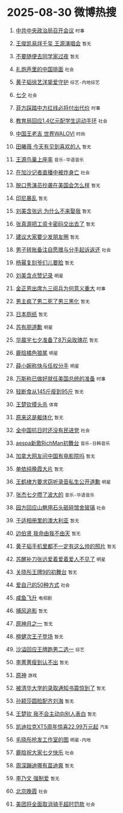 # 2025-08-30 微博热搜 
1. [中共中央政治局召开会议](https://m.weibo.cn/search?containerid=100103type%3D1%26t%3D10%26q%3D%23%E4%B8%AD%E5%85%B1%E4%B8%AD%E5%A4%AE%E6%94%BF%E6%B2%BB%E5%B1%80%E5%8F%AC%E5%BC%80%E4%BC%9A%E8%AE%AE%23&stream_entry_id=51&isnewpage=1&extparam=seat%3D1%26cate%3D10103%26dgr%3D0%26filter_type%3Drealtimehot%26stream_entry_id%3D51%26c_type%3D51%26pos%3D0%26q%3D%2523%25E4%25B8%25AD%25E5%2585%25B1%25E4%25B8%25AD%25E5%25A4%25AE%25E6%2594%25BF%25E6%25B2%25BB%25E5%25B1%2580%25E5%258F%25AC%25E5%25BC%2580%25E4%25BC%259A%25E8%25AE%25AE%2523%26display_time%3D1756487147%26pre_seqid%3D175648714713604097318143) `时事` 

2. [王俊凯易烊千玺 王源演唱会](https://m.weibo.cn/search?containerid=100103type%3D1%26t%3D10%26q%3D%E7%8E%8B%E4%BF%8A%E5%87%AF%E6%98%93%E7%83%8A%E5%8D%83%E7%8E%BA+%E7%8E%8B%E6%BA%90%E6%BC%94%E5%94%B1%E4%BC%9A&stream_entry_id=31&isnewpage=1&extparam=seat%3D1%26lcate%3D5001%26filter_type%3Drealtimehot%26c_type%3D31%26realpos%3D1%26flag%3D2%26dgr%3D0%26cate%3D5001%26stream_entry_id%3D31%26pos%3D0%26q%3D%25E7%258E%258B%25E4%25BF%258A%25E5%2587%25AF%25E6%2598%2593%25E7%2583%258A%25E5%258D%2583%25E7%258E%25BA%2520%25E7%258E%258B%25E6%25BA%2590%25E6%25BC%2594%25E5%2594%25B1%25E4%25BC%259A%26band_rank%3D1%26display_time%3D1756487147%26pre_seqid%3D175648714713604097318143) `暂无` 

3. [不要随便去同学家过夜](https://m.weibo.cn/search?containerid=100103type%3D1%26t%3D10%26q%3D%23%E4%B8%8D%E8%A6%81%E9%9A%8F%E4%BE%BF%E5%8E%BB%E5%90%8C%E5%AD%A6%E5%AE%B6%E8%BF%87%E5%A4%9C%23&stream_entry_id=31&isnewpage=1&extparam=seat%3D1%26lcate%3D5001%26filter_type%3Drealtimehot%26c_type%3D31%26realpos%3D2%26flag%3D2%26dgr%3D0%26cate%3D5001%26stream_entry_id%3D31%26pos%3D1%26q%3D%2523%25E4%25B8%258D%25E8%25A6%2581%25E9%259A%258F%25E4%25BE%25BF%25E5%258E%25BB%25E5%2590%258C%25E5%25AD%25A6%25E5%25AE%25B6%25E8%25BF%2587%25E5%25A4%259C%2523%26band_rank%3D2%26display_time%3D1756487147%26pre_seqid%3D175648714713604097318143) `暂无` 

4. [礼炮声里的中国排面](https://m.weibo.cn/search?containerid=100103type%3D1%26t%3D10%26q%3D%23%E7%A4%BC%E7%82%AE%E5%A3%B0%E9%87%8C%E7%9A%84%E4%B8%AD%E5%9B%BD%E6%8E%92%E9%9D%A2%23&stream_entry_id=31&isnewpage=1&extparam=seat%3D1%26lcate%3D5001%26filter_type%3Drealtimehot%26c_type%3D31%26realpos%3D3%26flag%3D0%26dgr%3D0%26cate%3D5001%26stream_entry_id%3D31%26pos%3D2%26q%3D%2523%25E7%25A4%25BC%25E7%2582%25AE%25E5%25A3%25B0%25E9%2587%258C%25E7%259A%2584%25E4%25B8%25AD%25E5%259B%25BD%25E6%258E%2592%25E9%259D%25A2%2523%26band_rank%3D3%26display_time%3D1756487147%26pre_seqid%3D175648714713604097318143) `社会` 

5. [黄子韬徐艺洋挚爱守护](https://m.weibo.cn/search?containerid=100103type%3D1%26t%3D10%26q%3D%23%E9%BB%84%E5%AD%90%E9%9F%AC%E5%BE%90%E8%89%BA%E6%B4%8B%E6%8C%9A%E7%88%B1%E5%AE%88%E6%8A%A4%23&stream_entry_id=31&isnewpage=1&extparam=seat%3D1%26lcate%3D5001%26filter_type%3Drealtimehot%26c_type%3D31%26topic_ad%3D1%26q%3D%2523%25E9%25BB%2584%25E5%25AD%2590%25E9%259F%25AC%25E5%25BE%2590%25E8%2589%25BA%25E6%25B4%258B%25E6%258C%259A%25E7%2588%25B1%25E5%25AE%2588%25E6%258A%25A4%2523%26cate%3D5001%26adid%3D299196%26dgr%3D0%26stream_entry_id%3D31%26pos%3D3%26is_ad_pos%3D1%26band_rank%3D4%26display_time%3D1756487147%26pre_seqid%3D175648714713604097318143) `综艺-内地综艺` 

6. [七夕](https://m.weibo.cn/search?containerid=100103type%3D1%26t%3D10%26q%3D%E4%B8%83%E5%A4%95&stream_entry_id=31&isnewpage=1&extparam=seat%3D1%26lcate%3D5001%26filter_type%3Drealtimehot%26c_type%3D31%26realpos%3D4%26flag%3D16%26dgr%3D0%26cate%3D5001%26stream_entry_id%3D31%26pos%3D4%26q%3D%25E4%25B8%2583%25E5%25A4%2595%26band_rank%3D4%26display_time%3D1756487147%26pre_seqid%3D175648714713604097318143) `社会` 

7. [菲方踩踏中方红线必将付出代价](https://m.weibo.cn/search?containerid=100103type%3D1%26t%3D10%26q%3D%23%E8%8F%B2%E6%96%B9%E8%B8%A9%E8%B8%8F%E4%B8%AD%E6%96%B9%E7%BA%A2%E7%BA%BF%E5%BF%85%E5%B0%86%E4%BB%98%E5%87%BA%E4%BB%A3%E4%BB%B7%23&stream_entry_id=31&isnewpage=1&extparam=seat%3D1%26lcate%3D5001%26filter_type%3Drealtimehot%26c_type%3D31%26realpos%3D5%26flag%3D1%26dgr%3D0%26cate%3D5001%26stream_entry_id%3D31%26pos%3D5%26q%3D%2523%25E8%258F%25B2%25E6%2596%25B9%25E8%25B8%25A9%25E8%25B8%258F%25E4%25B8%25AD%25E6%2596%25B9%25E7%25BA%25A2%25E7%25BA%25BF%25E5%25BF%2585%25E5%25B0%2586%25E4%25BB%2598%25E5%2587%25BA%25E4%25BB%25A3%25E4%25BB%25B7%2523%26band_rank%3D5%26display_time%3D1756487147%26pre_seqid%3D175648714713604097318143) `时事` 

8. [教育局回应1.4亿元配学生运动手环](https://m.weibo.cn/search?containerid=100103type%3D1%26t%3D10%26q%3D%23%E6%95%99%E8%82%B2%E5%B1%80%E5%9B%9E%E5%BA%941.4%E4%BA%BF%E5%85%83%E9%85%8D%E5%AD%A6%E7%94%9F%E8%BF%90%E5%8A%A8%E6%89%8B%E7%8E%AF%23&stream_entry_id=31&isnewpage=1&extparam=seat%3D1%26lcate%3D5001%26filter_type%3Drealtimehot%26c_type%3D31%26realpos%3D6%26flag%3D0%26dgr%3D0%26cate%3D5001%26stream_entry_id%3D31%26pos%3D6%26q%3D%2523%25E6%2595%2599%25E8%2582%25B2%25E5%25B1%2580%25E5%259B%259E%25E5%25BA%25941.4%25E4%25BA%25BF%25E5%2585%2583%25E9%2585%258D%25E5%25AD%25A6%25E7%2594%259F%25E8%25BF%2590%25E5%258A%25A8%25E6%2589%258B%25E7%258E%25AF%2523%26band_rank%3D6%26display_time%3D1756487147%26pre_seqid%3D175648714713604097318143) `社会` 

9. [中国王老吉 世界WALOVI](https://m.weibo.cn/search?containerid=100103type%3D1%26t%3D10%26q%3D%23%E4%B8%AD%E5%9B%BD%E7%8E%8B%E8%80%81%E5%90%89+%E4%B8%96%E7%95%8CWALOVI%23&stream_entry_id=31&isnewpage=1&extparam=seat%3D1%26lcate%3D5001%26filter_type%3Drealtimehot%26c_type%3D31%26topic_ad%3D1%26q%3D%2523%25E4%25B8%25AD%25E5%259B%25BD%25E7%258E%258B%25E8%2580%2581%25E5%2590%2589%2520%25E4%25B8%2596%25E7%2595%258CWALOVI%2523%26cate%3D5001%26adid%3D299201%26dgr%3D0%26stream_entry_id%3D31%26pos%3D7%26is_ad_pos%3D1%26band_rank%3D7%26display_time%3D1756487147%26pre_seqid%3D175648714713604097318143) `时尚` 

10. [田曦薇 今天有见到喜欢的人](https://m.weibo.cn/search?containerid=100103type%3D1%26t%3D10%26q%3D%E7%94%B0%E6%9B%A6%E8%96%87+%E4%BB%8A%E5%A4%A9%E6%9C%89%E8%A7%81%E5%88%B0%E5%96%9C%E6%AC%A2%E7%9A%84%E4%BA%BA&stream_entry_id=31&isnewpage=1&extparam=seat%3D1%26lcate%3D5001%26filter_type%3Drealtimehot%26c_type%3D31%26realpos%3D7%26flag%3D0%26dgr%3D0%26cate%3D5001%26stream_entry_id%3D31%26pos%3D8%26q%3D%25E7%2594%25B0%25E6%259B%25A6%25E8%2596%2587%2520%25E4%25BB%258A%25E5%25A4%25A9%25E6%259C%2589%25E8%25A7%2581%25E5%2588%25B0%25E5%2596%259C%25E6%25AC%25A2%25E7%259A%2584%25E4%25BA%25BA%26band_rank%3D7%26display_time%3D1756487147%26pre_seqid%3D175648714713604097318143) `暂无` 

11. [王源鸟巢上座率](https://m.weibo.cn/search?containerid=100103type%3D1%26t%3D10%26q%3D%23%E7%8E%8B%E6%BA%90%E9%B8%9F%E5%B7%A2%E4%B8%8A%E5%BA%A7%E7%8E%87%23&stream_entry_id=31&isnewpage=1&extparam=seat%3D1%26lcate%3D5001%26filter_type%3Drealtimehot%26c_type%3D31%26realpos%3D8%26flag%3D0%26dgr%3D0%26cate%3D5001%26stream_entry_id%3D31%26pos%3D9%26q%3D%2523%25E7%258E%258B%25E6%25BA%2590%25E9%25B8%259F%25E5%25B7%25A2%25E4%25B8%258A%25E5%25BA%25A7%25E7%258E%2587%2523%26band_rank%3D8%26display_time%3D1756487147%26pre_seqid%3D175648714713604097318143) `音乐-华语音乐` 

12. [在加沙记者直播中被炸身亡](https://m.weibo.cn/search?containerid=100103type%3D1%26t%3D10%26q%3D%23%E5%9C%A8%E5%8A%A0%E6%B2%99%E8%AE%B0%E8%80%85%E7%9B%B4%E6%92%AD%E4%B8%AD%E8%A2%AB%E7%82%B8%E8%BA%AB%E4%BA%A1%23&stream_entry_id=31&isnewpage=1&extparam=seat%3D1%26lcate%3D5001%26filter_type%3Drealtimehot%26c_type%3D31%26realpos%3D9%26flag%3D0%26dgr%3D0%26cate%3D5001%26stream_entry_id%3D31%26pos%3D10%26q%3D%2523%25E5%259C%25A8%25E5%258A%25A0%25E6%25B2%2599%25E8%25AE%25B0%25E8%2580%2585%25E7%259B%25B4%25E6%2592%25AD%25E4%25B8%25AD%25E8%25A2%25AB%25E7%2582%25B8%25E8%25BA%25AB%25E4%25BA%25A1%2523%26band_rank%3D9%26display_time%3D1756487147%26pre_seqid%3D175648714713604097318143) `社会` 

13. [脱口秀演员抄袭在美国会怎么样](https://m.weibo.cn/search?containerid=100103type%3D1%26t%3D10%26q%3D%E8%84%B1%E5%8F%A3%E7%A7%80%E6%BC%94%E5%91%98%E6%8A%84%E8%A2%AD%E5%9C%A8%E7%BE%8E%E5%9B%BD%E4%BC%9A%E6%80%8E%E4%B9%88%E6%A0%B7&stream_entry_id=31&isnewpage=1&extparam=seat%3D1%26lcate%3D5001%26filter_type%3Drealtimehot%26c_type%3D31%26realpos%3D10%26flag%3D0%26dgr%3D0%26cate%3D5001%26stream_entry_id%3D31%26pos%3D11%26q%3D%25E8%2584%25B1%25E5%258F%25A3%25E7%25A7%2580%25E6%25BC%2594%25E5%2591%2598%25E6%258A%2584%25E8%25A2%25AD%25E5%259C%25A8%25E7%25BE%258E%25E5%259B%25BD%25E4%25BC%259A%25E6%2580%258E%25E4%25B9%2588%25E6%25A0%25B7%26band_rank%3D10%26display_time%3D1756487147%26pre_seqid%3D175648714713604097318143) `暂无` 

14. [印尼暴乱](https://m.weibo.cn/search?containerid=100103type%3D1%26t%3D10%26q%3D%E5%8D%B0%E5%B0%BC%E6%9A%B4%E4%B9%B1&stream_entry_id=31&isnewpage=1&extparam=seat%3D1%26lcate%3D5001%26filter_type%3Drealtimehot%26c_type%3D31%26realpos%3D11%26flag%3D1%26dgr%3D0%26cate%3D5001%26stream_entry_id%3D31%26pos%3D12%26q%3D%25E5%258D%25B0%25E5%25B0%25BC%25E6%259A%25B4%25E4%25B9%25B1%26band_rank%3D11%26display_time%3D1756487147%26pre_seqid%3D175648714713604097318143) `暂无` 

15. [刘美含张远 为什么不来娶我](https://m.weibo.cn/search?containerid=100103type%3D1%26t%3D10%26q%3D%E5%88%98%E7%BE%8E%E5%90%AB%E5%BC%A0%E8%BF%9C+%E4%B8%BA%E4%BB%80%E4%B9%88%E4%B8%8D%E6%9D%A5%E5%A8%B6%E6%88%91&stream_entry_id=31&isnewpage=1&extparam=seat%3D1%26lcate%3D5001%26filter_type%3Drealtimehot%26c_type%3D31%26realpos%3D12%26flag%3D2%26dgr%3D0%26cate%3D5001%26stream_entry_id%3D31%26pos%3D13%26q%3D%25E5%2588%2598%25E7%25BE%258E%25E5%2590%25AB%25E5%25BC%25A0%25E8%25BF%259C%2520%25E4%25B8%25BA%25E4%25BB%2580%25E4%25B9%2588%25E4%25B8%258D%25E6%259D%25A5%25E5%25A8%25B6%25E6%2588%2591%26band_rank%3D12%26display_time%3D1756487147%26pre_seqid%3D175648714713604097318143) `暂无` 

16. [张真源把工资卡密码交出去了](https://m.weibo.cn/search?containerid=100103type%3D1%26t%3D10%26q%3D%E5%BC%A0%E7%9C%9F%E6%BA%90%E6%8A%8A%E5%B7%A5%E8%B5%84%E5%8D%A1%E5%AF%86%E7%A0%81%E4%BA%A4%E5%87%BA%E5%8E%BB%E4%BA%86&stream_entry_id=31&isnewpage=1&extparam=seat%3D1%26lcate%3D5001%26filter_type%3Drealtimehot%26c_type%3D31%26realpos%3D13%26flag%3D1%26dgr%3D0%26cate%3D5001%26stream_entry_id%3D31%26pos%3D14%26q%3D%25E5%25BC%25A0%25E7%259C%259F%25E6%25BA%2590%25E6%258A%258A%25E5%25B7%25A5%25E8%25B5%2584%25E5%258D%25A1%25E5%25AF%2586%25E7%25A0%2581%25E4%25BA%25A4%25E5%2587%25BA%25E5%258E%25BB%25E4%25BA%2586%26band_rank%3D13%26display_time%3D1756487147%26pre_seqid%3D175648714713604097318143) `暂无` 

17. [建议大家要少发朋友圈](https://m.weibo.cn/search?containerid=100103type%3D1%26t%3D10%26q%3D%E5%BB%BA%E8%AE%AE%E5%A4%A7%E5%AE%B6%E8%A6%81%E5%B0%91%E5%8F%91%E6%9C%8B%E5%8F%8B%E5%9C%88&stream_entry_id=31&isnewpage=1&extparam=seat%3D1%26lcate%3D5001%26filter_type%3Drealtimehot%26c_type%3D31%26realpos%3D14%26flag%3D0%26dgr%3D0%26cate%3D5001%26stream_entry_id%3D31%26pos%3D15%26q%3D%25E5%25BB%25BA%25E8%25AE%25AE%25E5%25A4%25A7%25E5%25AE%25B6%25E8%25A6%2581%25E5%25B0%2591%25E5%258F%2591%25E6%259C%258B%25E5%258F%258B%25E5%259C%2588%26band_rank%3D14%26display_time%3D1756487147%26pre_seqid%3D175648714713604097318143) `暂无` 

18. [男子转账备注自愿赠与分手起诉返还](https://m.weibo.cn/search?containerid=100103type%3D1%26t%3D10%26q%3D%23%E7%94%B7%E5%AD%90%E8%BD%AC%E8%B4%A6%E5%A4%87%E6%B3%A8%E8%87%AA%E6%84%BF%E8%B5%A0%E4%B8%8E%E5%88%86%E6%89%8B%E8%B5%B7%E8%AF%89%E8%BF%94%E8%BF%98%23&stream_entry_id=31&isnewpage=1&extparam=seat%3D1%26lcate%3D5001%26filter_type%3Drealtimehot%26c_type%3D31%26realpos%3D15%26flag%3D0%26dgr%3D0%26cate%3D5001%26stream_entry_id%3D31%26pos%3D16%26q%3D%2523%25E7%2594%25B7%25E5%25AD%2590%25E8%25BD%25AC%25E8%25B4%25A6%25E5%25A4%2587%25E6%25B3%25A8%25E8%2587%25AA%25E6%2584%25BF%25E8%25B5%25A0%25E4%25B8%258E%25E5%2588%2586%25E6%2589%258B%25E8%25B5%25B7%25E8%25AF%2589%25E8%25BF%2594%25E8%25BF%2598%2523%26band_rank%3D15%26display_time%3D1756487147%26pre_seqid%3D175648714713604097318143) `社会` 

19. [杨幂复刻爷们儿要脸](https://m.weibo.cn/search?containerid=100103type%3D1%26t%3D10%26q%3D%E6%9D%A8%E5%B9%82%E5%A4%8D%E5%88%BB%E7%88%B7%E4%BB%AC%E5%84%BF%E8%A6%81%E8%84%B8&stream_entry_id=31&isnewpage=1&extparam=seat%3D1%26lcate%3D5001%26filter_type%3Drealtimehot%26c_type%3D31%26realpos%3D16%26flag%3D0%26dgr%3D0%26cate%3D5001%26stream_entry_id%3D31%26pos%3D17%26q%3D%25E6%259D%25A8%25E5%25B9%2582%25E5%25A4%258D%25E5%2588%25BB%25E7%2588%25B7%25E4%25BB%25AC%25E5%2584%25BF%25E8%25A6%2581%25E8%2584%25B8%26band_rank%3D16%26display_time%3D1756487147%26pre_seqid%3D175648714713604097318143) `暂无` 

20. [刘美含点赞记录](https://m.weibo.cn/search?containerid=100103type%3D1%26t%3D10%26q%3D%23%E5%88%98%E7%BE%8E%E5%90%AB%E7%82%B9%E8%B5%9E%E8%AE%B0%E5%BD%95%23&stream_entry_id=31&isnewpage=1&extparam=seat%3D1%26lcate%3D5001%26filter_type%3Drealtimehot%26c_type%3D31%26realpos%3D17%26flag%3D0%26dgr%3D0%26cate%3D5001%26stream_entry_id%3D31%26pos%3D18%26q%3D%2523%25E5%2588%2598%25E7%25BE%258E%25E5%2590%25AB%25E7%2582%25B9%25E8%25B5%259E%25E8%25AE%25B0%25E5%25BD%2595%2523%26band_rank%3D17%26display_time%3D1756487147%26pre_seqid%3D175648714713604097318143) `明星` 

21. [金正恩出席九三阅兵为何意义重大](https://m.weibo.cn/search?containerid=100103type%3D1%26t%3D10%26q%3D%23%E9%87%91%E6%AD%A3%E6%81%A9%E5%87%BA%E5%B8%AD%E4%B9%9D%E4%B8%89%E9%98%85%E5%85%B5%E4%B8%BA%E4%BD%95%E6%84%8F%E4%B9%89%E9%87%8D%E5%A4%A7%23&stream_entry_id=31&isnewpage=1&extparam=seat%3D1%26lcate%3D5001%26filter_type%3Drealtimehot%26c_type%3D31%26realpos%3D18%26flag%3D0%26dgr%3D0%26cate%3D5001%26stream_entry_id%3D31%26pos%3D19%26q%3D%2523%25E9%2587%2591%25E6%25AD%25A3%25E6%2581%25A9%25E5%2587%25BA%25E5%25B8%25AD%25E4%25B9%259D%25E4%25B8%2589%25E9%2598%2585%25E5%2585%25B5%25E4%25B8%25BA%25E4%25BD%2595%25E6%2584%258F%25E4%25B9%2589%25E9%2587%258D%25E5%25A4%25A7%2523%26band_rank%3D18%26display_time%3D1756487147%26pre_seqid%3D175648714713604097318143) `时事` 

22. [男主疯了男二死了男三黑化](https://m.weibo.cn/search?containerid=100103type%3D1%26t%3D10%26q%3D%E7%94%B7%E4%B8%BB%E7%96%AF%E4%BA%86%E7%94%B7%E4%BA%8C%E6%AD%BB%E4%BA%86%E7%94%B7%E4%B8%89%E9%BB%91%E5%8C%96&stream_entry_id=31&isnewpage=1&extparam=seat%3D1%26lcate%3D5001%26filter_type%3Drealtimehot%26c_type%3D31%26realpos%3D19%26flag%3D0%26dgr%3D0%26cate%3D5001%26stream_entry_id%3D31%26pos%3D20%26q%3D%25E7%2594%25B7%25E4%25B8%25BB%25E7%2596%25AF%25E4%25BA%2586%25E7%2594%25B7%25E4%25BA%258C%25E6%25AD%25BB%25E4%25BA%2586%25E7%2594%25B7%25E4%25B8%2589%25E9%25BB%2591%25E5%258C%2596%26band_rank%3D19%26display_time%3D1756487147%26pre_seqid%3D175648714713604097318143) `暂无` 

23. [日本厕纸](https://m.weibo.cn/search?containerid=100103type%3D1%26t%3D10%26q%3D%E6%97%A5%E6%9C%AC%E5%8E%95%E7%BA%B8&stream_entry_id=31&isnewpage=1&extparam=seat%3D1%26lcate%3D5001%26filter_type%3Drealtimehot%26c_type%3D31%26realpos%3D20%26flag%3D0%26dgr%3D0%26cate%3D5001%26stream_entry_id%3D31%26pos%3D21%26q%3D%25E6%2597%25A5%25E6%259C%25AC%25E5%258E%2595%25E7%25BA%25B8%26band_rank%3D20%26display_time%3D1756487147%26pre_seqid%3D175648714713604097318143) `暂无` 

24. [苏有朋道歉](https://m.weibo.cn/search?containerid=100103type%3D1%26t%3D10%26q%3D%E8%8B%8F%E6%9C%89%E6%9C%8B%E9%81%93%E6%AD%89&stream_entry_id=31&isnewpage=1&extparam=seat%3D1%26lcate%3D5001%26filter_type%3Drealtimehot%26c_type%3D31%26realpos%3D21%26flag%3D2%26dgr%3D0%26cate%3D5001%26stream_entry_id%3D31%26pos%3D22%26q%3D%25E8%258B%258F%25E6%259C%2589%25E6%259C%258B%25E9%2581%2593%25E6%25AD%2589%26band_rank%3D21%26display_time%3D1756487147%26pre_seqid%3D175648714713604097318143) `明星` 

25. [华晨宇七夕准备了8万朵玫瑰花](https://m.weibo.cn/search?containerid=100103type%3D1%26t%3D10%26q%3D%E5%8D%8E%E6%99%A8%E5%AE%87%E4%B8%83%E5%A4%95%E5%87%86%E5%A4%87%E4%BA%868%E4%B8%87%E6%9C%B5%E7%8E%AB%E7%91%B0%E8%8A%B1&stream_entry_id=31&isnewpage=1&extparam=seat%3D1%26lcate%3D5001%26filter_type%3Drealtimehot%26c_type%3D31%26realpos%3D22%26flag%3D0%26dgr%3D0%26cate%3D5001%26stream_entry_id%3D31%26pos%3D23%26q%3D%25E5%258D%258E%25E6%2599%25A8%25E5%25AE%2587%25E4%25B8%2583%25E5%25A4%2595%25E5%2587%2586%25E5%25A4%2587%25E4%25BA%25868%25E4%25B8%2587%25E6%259C%25B5%25E7%258E%25AB%25E7%2591%25B0%25E8%258A%25B1%26band_rank%3D22%26display_time%3D1756487147%26pre_seqid%3D175648714713604097318143) `暂无` 

26. [鹿晗橘色狼尾](https://m.weibo.cn/search?containerid=100103type%3D1%26t%3D10%26q%3D%23%E9%B9%BF%E6%99%97%E6%A9%98%E8%89%B2%E7%8B%BC%E5%B0%BE%23&stream_entry_id=31&isnewpage=1&extparam=seat%3D1%26lcate%3D5001%26filter_type%3Drealtimehot%26c_type%3D31%26realpos%3D23%26flag%3D0%26dgr%3D0%26cate%3D5001%26stream_entry_id%3D31%26pos%3D24%26q%3D%2523%25E9%25B9%25BF%25E6%2599%2597%25E6%25A9%2598%25E8%2589%25B2%25E7%258B%25BC%25E5%25B0%25BE%2523%26band_rank%3D23%26display_time%3D1756487147%26pre_seqid%3D175648714713604097318143) `明星` 

27. [薛小婉称快与任权分手](https://m.weibo.cn/search?containerid=100103type%3D1%26t%3D10%26q%3D%23%E8%96%9B%E5%B0%8F%E5%A9%89%E7%A7%B0%E5%BF%AB%E4%B8%8E%E4%BB%BB%E6%9D%83%E5%88%86%E6%89%8B%23&stream_entry_id=31&isnewpage=1&extparam=seat%3D1%26lcate%3D5001%26filter_type%3Drealtimehot%26c_type%3D31%26realpos%3D24%26flag%3D0%26dgr%3D0%26cate%3D5001%26stream_entry_id%3D31%26pos%3D25%26q%3D%2523%25E8%2596%259B%25E5%25B0%258F%25E5%25A9%2589%25E7%25A7%25B0%25E5%25BF%25AB%25E4%25B8%258E%25E4%25BB%25BB%25E6%259D%2583%25E5%2588%2586%25E6%2589%258B%2523%26band_rank%3D24%26display_time%3D1756487147%26pre_seqid%3D175648714713604097318143) `明星` 

28. [万斯称已做好就任美国总统的准备](https://m.weibo.cn/search?containerid=100103type%3D1%26t%3D10%26q%3D%23%E4%B8%87%E6%96%AF%E7%A7%B0%E5%B7%B2%E5%81%9A%E5%A5%BD%E5%B0%B1%E4%BB%BB%E7%BE%8E%E5%9B%BD%E6%80%BB%E7%BB%9F%E7%9A%84%E5%87%86%E5%A4%87%23&stream_entry_id=31&isnewpage=1&extparam=seat%3D1%26lcate%3D5001%26filter_type%3Drealtimehot%26c_type%3D31%26realpos%3D25%26flag%3D0%26dgr%3D0%26cate%3D5001%26stream_entry_id%3D31%26pos%3D26%26q%3D%2523%25E4%25B8%2587%25E6%2596%25AF%25E7%25A7%25B0%25E5%25B7%25B2%25E5%2581%259A%25E5%25A5%25BD%25E5%25B0%25B1%25E4%25BB%25BB%25E7%25BE%258E%25E5%259B%25BD%25E6%2580%25BB%25E7%25BB%259F%25E7%259A%2584%25E5%2587%2586%25E5%25A4%2587%2523%26band_rank%3D25%26display_time%3D1756487147%26pre_seqid%3D175648714713604097318143) `时事` 

29. [轻断食从145斤瘦到95斤](https://m.weibo.cn/search?containerid=100103type%3D1%26t%3D10%26q%3D%E8%BD%BB%E6%96%AD%E9%A3%9F%E4%BB%8E145%E6%96%A4%E7%98%A6%E5%88%B095%E6%96%A4&stream_entry_id=31&isnewpage=1&extparam=seat%3D1%26lcate%3D5001%26filter_type%3Drealtimehot%26c_type%3D31%26realpos%3D26%26flag%3D0%26dgr%3D0%26cate%3D5001%26stream_entry_id%3D31%26pos%3D27%26q%3D%25E8%25BD%25BB%25E6%2596%25AD%25E9%25A3%259F%25E4%25BB%258E145%25E6%2596%25A4%25E7%2598%25A6%25E5%2588%25B095%25E6%2596%25A4%26band_rank%3D26%26display_time%3D1756487147%26pre_seqid%3D175648714713604097318143) `暂无` 

30. [王楚钦摸头杀](https://m.weibo.cn/search?containerid=100103type%3D1%26t%3D10%26q%3D%23%E7%8E%8B%E6%A5%9A%E9%92%A6%E6%91%B8%E5%A4%B4%E6%9D%80%23&stream_entry_id=31&isnewpage=1&extparam=seat%3D1%26lcate%3D5001%26filter_type%3Drealtimehot%26c_type%3D31%26realpos%3D27%26flag%3D0%26dgr%3D0%26cate%3D5001%26stream_entry_id%3D31%26pos%3D28%26q%3D%2523%25E7%258E%258B%25E6%25A5%259A%25E9%2592%25A6%25E6%2591%25B8%25E5%25A4%25B4%25E6%259D%2580%2523%26band_rank%3D27%26display_time%3D1756487147%26pre_seqid%3D175648714713604097318143) `体育` 

31. [原来这是躯体化](https://m.weibo.cn/search?containerid=100103type%3D1%26t%3D10%26q%3D%E5%8E%9F%E6%9D%A5%E8%BF%99%E6%98%AF%E8%BA%AF%E4%BD%93%E5%8C%96&stream_entry_id=31&isnewpage=1&extparam=seat%3D1%26lcate%3D5001%26filter_type%3Drealtimehot%26c_type%3D31%26realpos%3D28%26flag%3D0%26dgr%3D0%26cate%3D5001%26stream_entry_id%3D31%26pos%3D29%26q%3D%25E5%258E%259F%25E6%259D%25A5%25E8%25BF%2599%25E6%2598%25AF%25E8%25BA%25AF%25E4%25BD%2593%25E5%258C%2596%26band_rank%3D28%26display_time%3D1756487147%26pre_seqid%3D175648714713604097318143) `暂无` 

32. [全中国抗日时还没有民进党](https://m.weibo.cn/search?containerid=100103type%3D1%26t%3D10%26q%3D%23%E5%85%A8%E4%B8%AD%E5%9B%BD%E6%8A%97%E6%97%A5%E6%97%B6%E8%BF%98%E6%B2%A1%E6%9C%89%E6%B0%91%E8%BF%9B%E5%85%9A%23&stream_entry_id=31&isnewpage=1&extparam=seat%3D1%26lcate%3D5001%26filter_type%3Drealtimehot%26c_type%3D31%26realpos%3D29%26flag%3D1%26dgr%3D0%26cate%3D5001%26stream_entry_id%3D31%26pos%3D30%26q%3D%2523%25E5%2585%25A8%25E4%25B8%25AD%25E5%259B%25BD%25E6%258A%2597%25E6%2597%25A5%25E6%2597%25B6%25E8%25BF%2598%25E6%25B2%25A1%25E6%259C%2589%25E6%25B0%2591%25E8%25BF%259B%25E5%2585%259A%2523%26band_rank%3D29%26display_time%3D1756487147%26pre_seqid%3D175648714713604097318143) `社会` 

33. [aespa新歌RichMan初舞台](https://m.weibo.cn/search?containerid=100103type%3D1%26t%3D10%26q%3D%23aespa%E6%96%B0%E6%AD%8CRichMan%E5%88%9D%E8%88%9E%E5%8F%B0%23&stream_entry_id=31&isnewpage=1&extparam=seat%3D1%26lcate%3D5001%26filter_type%3Drealtimehot%26c_type%3D31%26realpos%3D30%26flag%3D0%26dgr%3D0%26cate%3D5001%26stream_entry_id%3D31%26pos%3D31%26q%3D%2523aespa%25E6%2596%25B0%25E6%25AD%258CRichMan%25E5%2588%259D%25E8%2588%259E%25E5%258F%25B0%2523%26band_rank%3D30%26display_time%3D1756487147%26pre_seqid%3D175648714713604097318143) `音乐-日韩音乐` 

34. [加拿大网友问中国有电影院吗](https://m.weibo.cn/search?containerid=100103type%3D1%26t%3D10%26q%3D%E5%8A%A0%E6%8B%BF%E5%A4%A7%E7%BD%91%E5%8F%8B%E9%97%AE%E4%B8%AD%E5%9B%BD%E6%9C%89%E7%94%B5%E5%BD%B1%E9%99%A2%E5%90%97&stream_entry_id=31&isnewpage=1&extparam=seat%3D1%26lcate%3D5001%26filter_type%3Drealtimehot%26c_type%3D31%26realpos%3D31%26flag%3D1%26dgr%3D0%26cate%3D5001%26stream_entry_id%3D31%26pos%3D32%26q%3D%25E5%258A%25A0%25E6%258B%25BF%25E5%25A4%25A7%25E7%25BD%2591%25E5%258F%258B%25E9%2597%25AE%25E4%25B8%25AD%25E5%259B%25BD%25E6%259C%2589%25E7%2594%25B5%25E5%25BD%25B1%25E9%2599%25A2%25E5%2590%2597%26band_rank%3D31%26display_time%3D1756487147%26pre_seqid%3D175648714713604097318143) `暂无` 

35. [单依纯晚霞大片](https://m.weibo.cn/search?containerid=100103type%3D1%26t%3D10%26q%3D%E5%8D%95%E4%BE%9D%E7%BA%AF%E6%99%9A%E9%9C%9E%E5%A4%A7%E7%89%87&stream_entry_id=31&isnewpage=1&extparam=seat%3D1%26lcate%3D5001%26filter_type%3Drealtimehot%26c_type%3D31%26realpos%3D32%26flag%3D0%26dgr%3D0%26cate%3D5001%26stream_entry_id%3D31%26pos%3D33%26q%3D%25E5%258D%2595%25E4%25BE%259D%25E7%25BA%25AF%25E6%2599%259A%25E9%259C%259E%25E5%25A4%25A7%25E7%2589%2587%26band_rank%3D32%26display_time%3D1756487147%26pre_seqid%3D175648714713604097318143) `暂无` 

36. [王鹤棣方要求窃听录音私生公开道歉](https://m.weibo.cn/search?containerid=100103type%3D1%26t%3D10%26q%3D%23%E7%8E%8B%E9%B9%A4%E6%A3%A3%E6%96%B9%E8%A6%81%E6%B1%82%E7%AA%83%E5%90%AC%E5%BD%95%E9%9F%B3%E7%A7%81%E7%94%9F%E5%85%AC%E5%BC%80%E9%81%93%E6%AD%89%23&stream_entry_id=31&isnewpage=1&extparam=seat%3D1%26lcate%3D5001%26filter_type%3Drealtimehot%26c_type%3D31%26realpos%3D33%26flag%3D0%26dgr%3D0%26cate%3D5001%26stream_entry_id%3D31%26pos%3D34%26q%3D%2523%25E7%258E%258B%25E9%25B9%25A4%25E6%25A3%25A3%25E6%2596%25B9%25E8%25A6%2581%25E6%25B1%2582%25E7%25AA%2583%25E5%2590%25AC%25E5%25BD%2595%25E9%259F%25B3%25E7%25A7%2581%25E7%2594%259F%25E5%2585%25AC%25E5%25BC%2580%25E9%2581%2593%25E6%25AD%2589%2523%26band_rank%3D33%26display_time%3D1756487147%26pre_seqid%3D175648714713604097318143) `明星` 

37. [张杰七夕攒了波大的](https://m.weibo.cn/search?containerid=100103type%3D1%26t%3D10%26q%3D%23%E5%BC%A0%E6%9D%B0%E4%B8%83%E5%A4%95%E6%94%92%E4%BA%86%E6%B3%A2%E5%A4%A7%E7%9A%84%23&stream_entry_id=31&isnewpage=1&extparam=seat%3D1%26lcate%3D5001%26filter_type%3Drealtimehot%26c_type%3D31%26realpos%3D34%26flag%3D0%26dgr%3D0%26cate%3D5001%26stream_entry_id%3D31%26pos%3D35%26q%3D%2523%25E5%25BC%25A0%25E6%259D%25B0%25E4%25B8%2583%25E5%25A4%2595%25E6%2594%2592%25E4%25BA%2586%25E6%25B3%25A2%25E5%25A4%25A7%25E7%259A%2584%2523%26band_rank%3D34%26display_time%3D1756487147%26pre_seqid%3D175648714713604097318143) `音乐-华语音乐` 

38. [园方回应山魈用石头砸碎馆舍玻璃](https://m.weibo.cn/search?containerid=100103type%3D1%26t%3D10%26q%3D%23%E5%9B%AD%E6%96%B9%E5%9B%9E%E5%BA%94%E5%B1%B1%E9%AD%88%E7%94%A8%E7%9F%B3%E5%A4%B4%E7%A0%B8%E7%A2%8E%E9%A6%86%E8%88%8D%E7%8E%BB%E7%92%83%23&stream_entry_id=31&isnewpage=1&extparam=seat%3D1%26lcate%3D5001%26filter_type%3Drealtimehot%26c_type%3D31%26realpos%3D35%26flag%3D1%26dgr%3D0%26cate%3D5001%26stream_entry_id%3D31%26pos%3D36%26q%3D%2523%25E5%259B%25AD%25E6%2596%25B9%25E5%259B%259E%25E5%25BA%2594%25E5%25B1%25B1%25E9%25AD%2588%25E7%2594%25A8%25E7%259F%25B3%25E5%25A4%25B4%25E7%25A0%25B8%25E7%25A2%258E%25E9%25A6%2586%25E8%2588%258D%25E7%258E%25BB%25E7%2592%2583%2523%26band_rank%3D35%26display_time%3D1756487147%26pre_seqid%3D175648714713604097318143) `社会` 

39. [于适相册里的澳大利亚](https://m.weibo.cn/search?containerid=100103type%3D1%26t%3D10%26q%3D%E4%BA%8E%E9%80%82%E7%9B%B8%E5%86%8C%E9%87%8C%E7%9A%84%E6%BE%B3%E5%A4%A7%E5%88%A9%E4%BA%9A&stream_entry_id=31&isnewpage=1&extparam=seat%3D1%26lcate%3D5001%26filter_type%3Drealtimehot%26c_type%3D31%26realpos%3D36%26flag%3D0%26dgr%3D0%26cate%3D5001%26stream_entry_id%3D31%26pos%3D37%26q%3D%25E4%25BA%258E%25E9%2580%2582%25E7%259B%25B8%25E5%2586%258C%25E9%2587%258C%25E7%259A%2584%25E6%25BE%25B3%25E5%25A4%25A7%25E5%2588%25A9%25E4%25BA%259A%26band_rank%3D36%26display_time%3D1756487147%26pre_seqid%3D175648714713604097318143) `暂无` 

40. [边伯贤 我命由我不由天](https://m.weibo.cn/search?containerid=100103type%3D1%26t%3D10%26q%3D%E8%BE%B9%E4%BC%AF%E8%B4%A4+%E6%88%91%E5%91%BD%E7%94%B1%E6%88%91%E4%B8%8D%E7%94%B1%E5%A4%A9&stream_entry_id=31&isnewpage=1&extparam=seat%3D1%26lcate%3D5001%26filter_type%3Drealtimehot%26c_type%3D31%26realpos%3D37%26flag%3D1%26dgr%3D0%26cate%3D5001%26stream_entry_id%3D31%26pos%3D38%26q%3D%25E8%25BE%25B9%25E4%25BC%25AF%25E8%25B4%25A4%2520%25E6%2588%2591%25E5%2591%25BD%25E7%2594%25B1%25E6%2588%2591%25E4%25B8%258D%25E7%2594%25B1%25E5%25A4%25A9%26band_rank%3D37%26display_time%3D1756487147%26pre_seqid%3D175648714713604097318143) `暂无` 

41. [黄子韬手机里都不一定有这么帅的照片](https://m.weibo.cn/search?containerid=100103type%3D1%26t%3D10%26q%3D%E9%BB%84%E5%AD%90%E9%9F%AC%E6%89%8B%E6%9C%BA%E9%87%8C%E9%83%BD%E4%B8%8D%E4%B8%80%E5%AE%9A%E6%9C%89%E8%BF%99%E4%B9%88%E5%B8%85%E7%9A%84%E7%85%A7%E7%89%87&stream_entry_id=31&isnewpage=1&extparam=seat%3D1%26lcate%3D5001%26filter_type%3Drealtimehot%26c_type%3D31%26realpos%3D38%26flag%3D0%26dgr%3D0%26cate%3D5001%26stream_entry_id%3D31%26pos%3D39%26q%3D%25E9%25BB%2584%25E5%25AD%2590%25E9%259F%25AC%25E6%2589%258B%25E6%259C%25BA%25E9%2587%258C%25E9%2583%25BD%25E4%25B8%258D%25E4%25B8%2580%25E5%25AE%259A%25E6%259C%2589%25E8%25BF%2599%25E4%25B9%2588%25E5%25B8%2585%25E7%259A%2584%25E7%2585%25A7%25E7%2589%2587%26band_rank%3D38%26display_time%3D1756487147%26pre_seqid%3D175648714713604097318143) `暂无` 

42. [苏醒补刀张远爱着爱着爱人不见了](https://m.weibo.cn/search?containerid=100103type%3D1%26t%3D10%26q%3D%23%E8%8B%8F%E9%86%92%E8%A1%A5%E5%88%80%E5%BC%A0%E8%BF%9C%E7%88%B1%E7%9D%80%E7%88%B1%E7%9D%80%E7%88%B1%E4%BA%BA%E4%B8%8D%E8%A7%81%E4%BA%86%23&stream_entry_id=31&isnewpage=1&extparam=seat%3D1%26lcate%3D5001%26filter_type%3Drealtimehot%26c_type%3D31%26realpos%3D39%26flag%3D1%26dgr%3D0%26cate%3D5001%26stream_entry_id%3D31%26pos%3D40%26q%3D%2523%25E8%258B%258F%25E9%2586%2592%25E8%25A1%25A5%25E5%2588%2580%25E5%25BC%25A0%25E8%25BF%259C%25E7%2588%25B1%25E7%259D%2580%25E7%2588%25B1%25E7%259D%2580%25E7%2588%25B1%25E4%25BA%25BA%25E4%25B8%258D%25E8%25A7%2581%25E4%25BA%2586%2523%26band_rank%3D39%26display_time%3D1756487147%26pre_seqid%3D175648714713604097318143) `明星` 

43. [关晓彤王牌9的初舞台](https://m.weibo.cn/search?containerid=100103type%3D1%26t%3D10%26q%3D%E5%85%B3%E6%99%93%E5%BD%A4%E7%8E%8B%E7%89%8C9%E7%9A%84%E5%88%9D%E8%88%9E%E5%8F%B0&stream_entry_id=31&isnewpage=1&extparam=seat%3D1%26lcate%3D5001%26filter_type%3Drealtimehot%26c_type%3D31%26realpos%3D40%26flag%3D0%26dgr%3D0%26cate%3D5001%26stream_entry_id%3D31%26pos%3D41%26q%3D%25E5%2585%25B3%25E6%2599%2593%25E5%25BD%25A4%25E7%258E%258B%25E7%2589%258C9%25E7%259A%2584%25E5%2588%259D%25E8%2588%259E%25E5%258F%25B0%26band_rank%3D40%26display_time%3D1756487147%26pre_seqid%3D175648714713604097318143) `暂无` 

44. [爱自己的50种方式](https://m.weibo.cn/search?containerid=100103type%3D1%26t%3D10%26q%3D%23%E7%88%B1%E8%87%AA%E5%B7%B1%E7%9A%8450%E7%A7%8D%E6%96%B9%E5%BC%8F%23&stream_entry_id=31&isnewpage=1&extparam=seat%3D1%26lcate%3D5001%26filter_type%3Drealtimehot%26c_type%3D31%26realpos%3D41%26flag%3D1%26dgr%3D0%26cate%3D5001%26stream_entry_id%3D31%26pos%3D42%26q%3D%2523%25E7%2588%25B1%25E8%2587%25AA%25E5%25B7%25B1%25E7%259A%258450%25E7%25A7%258D%25E6%2596%25B9%25E5%25BC%258F%2523%26band_rank%3D41%26display_time%3D1756487147%26pre_seqid%3D175648714713604097318143) `社会` 

45. [咸鱼飞升](https://m.weibo.cn/search?containerid=100103type%3D1%26t%3D10%26q%3D%E5%92%B8%E9%B1%BC%E9%A3%9E%E5%8D%87&stream_entry_id=31&isnewpage=1&extparam=seat%3D1%26lcate%3D5001%26filter_type%3Drealtimehot%26c_type%3D31%26realpos%3D42%26flag%3D0%26dgr%3D0%26cate%3D5001%26stream_entry_id%3D31%26pos%3D43%26q%3D%25E5%2592%25B8%25E9%25B1%25BC%25E9%25A3%259E%25E5%258D%2587%26band_rank%3D42%26display_time%3D1756487147%26pre_seqid%3D175648714713604097318143) `电视剧` 

46. [捕风追影](https://m.weibo.cn/search?containerid=100103type%3D1%26t%3D10%26q%3D%E6%8D%95%E9%A3%8E%E8%BF%BD%E5%BD%B1&stream_entry_id=31&isnewpage=1&extparam=seat%3D1%26lcate%3D5001%26filter_type%3Drealtimehot%26c_type%3D31%26realpos%3D43%26flag%3D0%26dgr%3D0%26cate%3D5001%26stream_entry_id%3D31%26pos%3D44%26q%3D%25E6%258D%2595%25E9%25A3%258E%25E8%25BF%25BD%25E5%25BD%25B1%26band_rank%3D43%26display_time%3D1756487147%26pre_seqid%3D175648714713604097318143) `暂无` 

47. [原神月之一](https://m.weibo.cn/search?containerid=100103type%3D1%26t%3D10%26q%3D%23%E5%8E%9F%E7%A5%9E%E6%9C%88%E4%B9%8B%E4%B8%80%23&stream_entry_id=31&isnewpage=1&extparam=seat%3D1%26lcate%3D5001%26filter_type%3Drealtimehot%26c_type%3D31%26realpos%3D44%26flag%3D0%26dgr%3D0%26cate%3D5001%26stream_entry_id%3D31%26pos%3D45%26q%3D%2523%25E5%258E%259F%25E7%25A5%259E%25E6%259C%2588%25E4%25B9%258B%25E4%25B8%2580%2523%26band_rank%3D44%26display_time%3D1756487147%26pre_seqid%3D175648714713604097318143) `暂无` 

48. [檀健次王子登场](https://m.weibo.cn/search?containerid=100103type%3D1%26t%3D10%26q%3D%E6%AA%80%E5%81%A5%E6%AC%A1%E7%8E%8B%E5%AD%90%E7%99%BB%E5%9C%BA&stream_entry_id=31&isnewpage=1&extparam=seat%3D1%26lcate%3D5001%26filter_type%3Drealtimehot%26c_type%3D31%26realpos%3D45%26flag%3D1%26dgr%3D0%26cate%3D5001%26stream_entry_id%3D31%26pos%3D46%26q%3D%25E6%25AA%2580%25E5%2581%25A5%25E6%25AC%25A1%25E7%258E%258B%25E5%25AD%2590%25E7%2599%25BB%25E5%259C%25BA%26band_rank%3D45%26display_time%3D1756487147%26pre_seqid%3D175648714713604097318143) `暂无` 

49. [沙溢回应王牌跑男二选一](https://m.weibo.cn/search?containerid=100103type%3D1%26t%3D10%26q%3D%E6%B2%99%E6%BA%A2%E5%9B%9E%E5%BA%94%E7%8E%8B%E7%89%8C%E8%B7%91%E7%94%B7%E4%BA%8C%E9%80%89%E4%B8%80&stream_entry_id=31&isnewpage=1&extparam=seat%3D1%26lcate%3D5001%26filter_type%3Drealtimehot%26c_type%3D31%26realpos%3D46%26flag%3D0%26dgr%3D0%26cate%3D5001%26stream_entry_id%3D31%26pos%3D47%26q%3D%25E6%25B2%2599%25E6%25BA%25A2%25E5%259B%259E%25E5%25BA%2594%25E7%258E%258B%25E7%2589%258C%25E8%25B7%2591%25E7%2594%25B7%25E4%25BA%258C%25E9%2580%2589%25E4%25B8%2580%26band_rank%3D46%26display_time%3D1756487147%26pre_seqid%3D175648714713604097318143) `综艺` 

50. [李菁菁瘦到认不出](https://m.weibo.cn/search?containerid=100103type%3D1%26t%3D10%26q%3D%E6%9D%8E%E8%8F%81%E8%8F%81%E7%98%A6%E5%88%B0%E8%AE%A4%E4%B8%8D%E5%87%BA&stream_entry_id=31&isnewpage=1&extparam=seat%3D1%26lcate%3D5001%26filter_type%3Drealtimehot%26c_type%3D31%26realpos%3D47%26flag%3D0%26dgr%3D0%26cate%3D5001%26stream_entry_id%3D31%26pos%3D48%26q%3D%25E6%259D%258E%25E8%258F%2581%25E8%258F%2581%25E7%2598%25A6%25E5%2588%25B0%25E8%25AE%25A4%25E4%25B8%258D%25E5%2587%25BA%26band_rank%3D47%26display_time%3D1756487147%26pre_seqid%3D175648714713604097318143) `暂无` 

51. [原神](https://m.weibo.cn/search?containerid=100103type%3D1%26t%3D10%26q%3D%E5%8E%9F%E7%A5%9E&stream_entry_id=31&isnewpage=1&extparam=seat%3D1%26lcate%3D5001%26filter_type%3Drealtimehot%26c_type%3D31%26realpos%3D48%26flag%3D0%26dgr%3D0%26cate%3D5001%26stream_entry_id%3D31%26pos%3D49%26q%3D%25E5%258E%259F%25E7%25A5%259E%26band_rank%3D48%26display_time%3D1756487147%26pre_seqid%3D175648714713604097318143) `游戏` 

52. [被清华大学的录取通知书震惊到了](https://m.weibo.cn/search?containerid=100103type%3D1%26t%3D10%26q%3D%E8%A2%AB%E6%B8%85%E5%8D%8E%E5%A4%A7%E5%AD%A6%E7%9A%84%E5%BD%95%E5%8F%96%E9%80%9A%E7%9F%A5%E4%B9%A6%E9%9C%87%E6%83%8A%E5%88%B0%E4%BA%86&stream_entry_id=31&isnewpage=1&extparam=seat%3D1%26lcate%3D5001%26filter_type%3Drealtimehot%26c_type%3D31%26realpos%3D49%26flag%3D0%26dgr%3D0%26cate%3D5001%26stream_entry_id%3D31%26pos%3D50%26q%3D%25E8%25A2%25AB%25E6%25B8%2585%25E5%258D%258E%25E5%25A4%25A7%25E5%25AD%25A6%25E7%259A%2584%25E5%25BD%2595%25E5%258F%2596%25E9%2580%259A%25E7%259F%25A5%25E4%25B9%25A6%25E9%259C%2587%25E6%2583%258A%25E5%2588%25B0%25E4%25BA%2586%26band_rank%3D49%26display_time%3D1756487147%26pre_seqid%3D175648714713604097318143) `暂无` 

53. [孙颖莎圆脸配齐刘海](https://m.weibo.cn/search?containerid=100103type%3D1%26t%3D10%26q%3D%E5%AD%99%E9%A2%96%E8%8E%8E%E5%9C%86%E8%84%B8%E9%85%8D%E9%BD%90%E5%88%98%E6%B5%B7&stream_entry_id=31&isnewpage=1&extparam=seat%3D1%26lcate%3D5001%26filter_type%3Drealtimehot%26c_type%3D31%26realpos%3D50%26flag%3D0%26dgr%3D0%26cate%3D5001%26stream_entry_id%3D31%26pos%3D51%26q%3D%25E5%25AD%2599%25E9%25A2%2596%25E8%258E%258E%25E5%259C%2586%25E8%2584%25B8%25E9%2585%258D%25E9%25BD%2590%25E5%2588%2598%25E6%25B5%25B7%26band_rank%3D50%26display_time%3D1756487147%26pre_seqid%3D175648714713604097318143) `暂无` 

54. [王楚钦 我不会主动向别人表白](https://m.weibo.cn/search?containerid=100103type%3D1%26t%3D10%26q%3D%E7%8E%8B%E6%A5%9A%E9%92%A6+%E6%88%91%E4%B8%8D%E4%BC%9A%E4%B8%BB%E5%8A%A8%E5%90%91%E5%88%AB%E4%BA%BA%E8%A1%A8%E7%99%BD&stream_entry_id=31&isnewpage=1&extparam=seat%3D1%26filter_type%3Drealtimehot%26c_type%3D31%26cate%3D5001%26band_rank%3D2%26lcate%3D5001%26realpos%3D2%26stream_entry_id%3D31%26q%3D%25E7%258E%258B%25E6%25A5%259A%25E9%2592%25A6%2520%25E6%2588%2591%25E4%25B8%258D%25E4%25BC%259A%25E4%25B8%25BB%25E5%258A%25A8%25E5%2590%2591%25E5%2588%25AB%25E4%25BA%25BA%25E8%25A1%25A8%25E7%2599%25BD%26flag%3D1%26dgr%3D0%26pos%3D1%26display_time%3D1756483572%26pre_seqid%3D17564835727560177678719) `暂无` 

55. [凯迪拉克XT5周年惊喜22.99万元起](https://m.weibo.cn/search?containerid=100103type%3D1%26t%3D10%26q%3D%23%E5%87%AF%E8%BF%AA%E6%8B%89%E5%85%8BXT5%E5%91%A8%E5%B9%B4%E6%83%8A%E5%96%9C22.99%E4%B8%87%E5%85%83%E8%B5%B7%23&stream_entry_id=31&isnewpage=1&extparam=seat%3D1%26adid%3D299248%26filter_type%3Drealtimehot%26c_type%3D31%26cate%3D5001%26band_rank%3D7%26lcate%3D5001%26stream_entry_id%3D31%26pos%3D7%26is_ad_pos%3D1%26q%3D%2523%25E5%2587%25AF%25E8%25BF%25AA%25E6%258B%2589%25E5%2585%258BXT5%25E5%2591%25A8%25E5%25B9%25B4%25E6%2583%258A%25E5%2596%259C22.99%25E4%25B8%2587%25E5%2585%2583%25E8%25B5%25B7%2523%26dgr%3D0%26topic_ad%3D1%26display_time%3D1756483572%26pre_seqid%3D17564835727560177678719) `汽车` 

56. [毛晓彤抢发工作室的图](https://m.weibo.cn/search?containerid=100103type%3D1%26t%3D10%26q%3D%E6%AF%9B%E6%99%93%E5%BD%A4%E6%8A%A2%E5%8F%91%E5%B7%A5%E4%BD%9C%E5%AE%A4%E7%9A%84%E5%9B%BE&stream_entry_id=31&isnewpage=1&extparam=seat%3D1%26filter_type%3Drealtimehot%26c_type%3D31%26cate%3D5001%26band_rank%3D23%26lcate%3D5001%26realpos%3D23%26stream_entry_id%3D31%26q%3D%25E6%25AF%259B%25E6%2599%2593%25E5%25BD%25A4%25E6%258A%25A2%25E5%258F%2591%25E5%25B7%25A5%25E4%25BD%259C%25E5%25AE%25A4%25E7%259A%2584%25E5%259B%25BE%26flag%3D1%26dgr%3D0%26pos%3D24%26display_time%3D1756483572%26pre_seqid%3D17564835727560177678719) `明星-内地` 

57. [鹿晗祝大家七夕快乐](https://m.weibo.cn/search?containerid=100103type%3D1%26t%3D10%26q%3D%23%E9%B9%BF%E6%99%97%E7%A5%9D%E5%A4%A7%E5%AE%B6%E4%B8%83%E5%A4%95%E5%BF%AB%E4%B9%90%23&stream_entry_id=31&isnewpage=1&extparam=seat%3D1%26filter_type%3Drealtimehot%26c_type%3D31%26cate%3D5001%26band_rank%3D33%26lcate%3D5001%26realpos%3D33%26stream_entry_id%3D31%26q%3D%2523%25E9%25B9%25BF%25E6%2599%2597%25E7%25A5%259D%25E5%25A4%25A7%25E5%25AE%25B6%25E4%25B8%2583%25E5%25A4%2595%25E5%25BF%25AB%25E4%25B9%2590%2523%26flag%3D0%26dgr%3D0%26pos%3D34%26display_time%3D1756483572%26pre_seqid%3D17564835727560177678719) `社会` 

58. [周深蹦迪哪有苗迪爽](https://m.weibo.cn/search?containerid=100103type%3D1%26t%3D10%26q%3D%E5%91%A8%E6%B7%B1%E8%B9%A6%E8%BF%AA%E5%93%AA%E6%9C%89%E8%8B%97%E8%BF%AA%E7%88%BD&stream_entry_id=31&isnewpage=1&extparam=seat%3D1%26filter_type%3Drealtimehot%26c_type%3D31%26cate%3D5001%26band_rank%3D41%26lcate%3D5001%26realpos%3D41%26stream_entry_id%3D31%26q%3D%25E5%2591%25A8%25E6%25B7%25B1%25E8%25B9%25A6%25E8%25BF%25AA%25E5%2593%25AA%25E6%259C%2589%25E8%258B%2597%25E8%25BF%25AA%25E7%2588%25BD%26flag%3D1%26dgr%3D0%26pos%3D42%26display_time%3D1756483572%26pre_seqid%3D17564835727560177678719) `暂无` 

59. [李乃文 强制爱](https://m.weibo.cn/search?containerid=100103type%3D1%26t%3D10%26q%3D%E6%9D%8E%E4%B9%83%E6%96%87+%E5%BC%BA%E5%88%B6%E7%88%B1&stream_entry_id=31&isnewpage=1&extparam=seat%3D1%26filter_type%3Drealtimehot%26c_type%3D31%26cate%3D5001%26band_rank%3D43%26lcate%3D5001%26realpos%3D43%26stream_entry_id%3D31%26q%3D%25E6%259D%258E%25E4%25B9%2583%25E6%2596%2587%2520%25E5%25BC%25BA%25E5%2588%25B6%25E7%2588%25B1%26flag%3D1%26dgr%3D0%26pos%3D44%26display_time%3D1756483572%26pre_seqid%3D17564835727560177678719) `暂无` 

60. [北京晚霞](https://m.weibo.cn/search?containerid=100103type%3D1%26t%3D10%26q%3D%23%E5%8C%97%E4%BA%AC%E6%99%9A%E9%9C%9E%23&stream_entry_id=31&isnewpage=1&extparam=seat%3D1%26filter_type%3Drealtimehot%26c_type%3D31%26cate%3D5001%26band_rank%3D45%26lcate%3D5001%26realpos%3D45%26stream_entry_id%3D31%26q%3D%2523%25E5%258C%2597%25E4%25BA%25AC%25E6%2599%259A%25E9%259C%259E%2523%26flag%3D0%26dgr%3D0%26pos%3D46%26display_time%3D1756483572%26pre_seqid%3D17564835727560177678719) `社会` 

61. [美团将全面取消骑手超时罚款](https://m.weibo.cn/search?containerid=100103type%3D1%26t%3D10%26q%3D%23%E7%BE%8E%E5%9B%A2%E5%B0%86%E5%85%A8%E9%9D%A2%E5%8F%96%E6%B6%88%E9%AA%91%E6%89%8B%E8%B6%85%E6%97%B6%E7%BD%9A%E6%AC%BE%23&stream_entry_id=31&isnewpage=1&extparam=seat%3D1%26filter_type%3Drealtimehot%26c_type%3D31%26cate%3D5001%26band_rank%3D48%26lcate%3D5001%26realpos%3D48%26stream_entry_id%3D31%26q%3D%2523%25E7%25BE%258E%25E5%259B%25A2%25E5%25B0%2586%25E5%2585%25A8%25E9%259D%25A2%25E5%258F%2596%25E6%25B6%2588%25E9%25AA%2591%25E6%2589%258B%25E8%25B6%2585%25E6%2597%25B6%25E7%25BD%259A%25E6%25AC%25BE%2523%26flag%3D0%26dgr%3D0%26pos%3D49%26display_time%3D1756483572%26pre_seqid%3D17564835727560177678719) `社会` 

